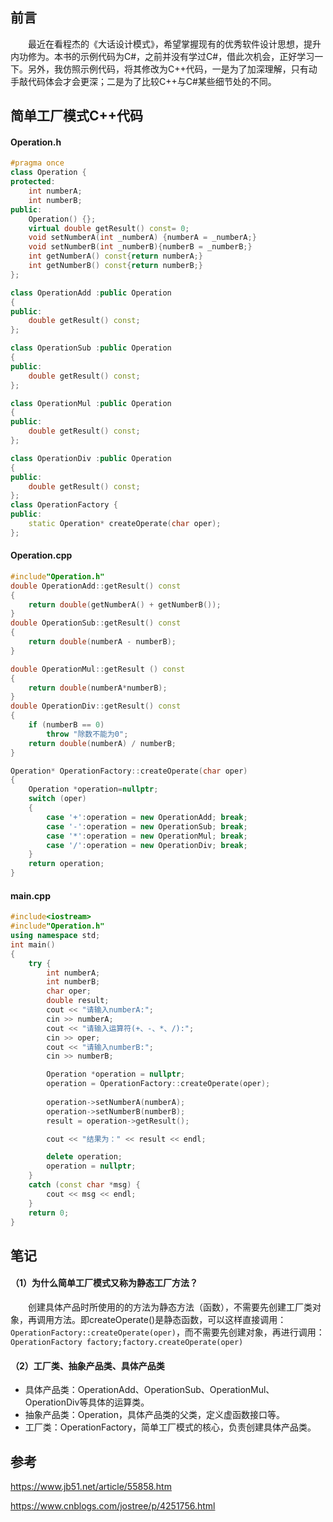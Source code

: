 ## 前言

&emsp;&emsp;最近在看程杰的《大话设计模式》，希望掌握现有的优秀软件设计思想，提升内功修为。本书的示例代码为C#，之前并没有学过C#，借此次机会，正好学习一下。另外，我仿照示例代码，将其修改为C++代码，一是为了加深理解，只有动手敲代码体会才会更深；二是为了比较C++与C#某些细节处的不同。

## 简单工厂模式C++代码

#### Operation.h

```cpp
#pragma once
class Operation {
protected:
	int numberA;
	int numberB;
public:
	Operation() {};
	virtual double getResult() const= 0;
	void setNumberA(int _numberA) {numberA = _numberA;}
	void setNumberB(int _numberB){numberB = _numberB;}
	int getNumberA() const{return numberA;}
	int getNumberB() const{return numberB;}
};

class OperationAdd :public Operation
{
public:
	double getResult() const;
};

class OperationSub :public Operation
{
public:
	double getResult() const;
};

class OperationMul :public Operation
{
public:
	double getResult() const;
};

class OperationDiv :public Operation
{
public:
	double getResult() const;
};
class OperationFactory {
public:
	static Operation* createOperate(char oper);
};
```

#### Operation.cpp

```cpp
#include"Operation.h"
double OperationAdd::getResult() const
{
	return double(getNumberA() + getNumberB());
}
double OperationSub::getResult() const
{
	return double(numberA - numberB);
}

double OperationMul::getResult () const
{
	return double(numberA*numberB);
}
double OperationDiv::getResult() const
{
	if (numberB == 0)
		throw "除数不能为0";
	return double(numberA) / numberB;
}

Operation* OperationFactory::createOperate(char oper)
{
	Operation *operation=nullptr;
	switch (oper)
	{
		case '+':operation = new OperationAdd; break;
		case '-':operation = new OperationSub; break;
		case '*':operation = new OperationMul; break;
		case '/':operation = new OperationDiv; break;
	}
	return operation;
}
```

#### main.cpp

```cpp
#include<iostream>
#include"Operation.h"
using namespace std;
int main()
{
	try {
		int numberA;
		int numberB;
		char oper;
		double result;
		cout << "请输入numberA:";
		cin >> numberA;
		cout << "请输入运算符(+、-、*、/):";
		cin >> oper;
		cout << "请输入numberB:";
		cin >> numberB;

		Operation *operation = nullptr;
		operation = OperationFactory::createOperate(oper);
		
		operation->setNumberA(numberA);
		operation->setNumberB(numberB);
		result = operation->getResult();

		cout << "结果为：" << result << endl;

		delete operation;
		operation = nullptr;
	}
	catch (const char *msg) {
		cout << msg << endl;
	}
	return 0;
}
```



## 笔记

#### （1）为什么简单工厂模式又称为静态工厂方法？

&emsp;&emsp;创建具体产品时所使用的的方法为静态方法（函数），不需要先创建工厂类对象，再调用方法。即createOperate()是静态函数，可以这样直接调用：`OperationFactory::createOperate(oper)`，而不需要先创建对象，再进行调用：`OperationFactory factory;factory.createOperate(oper)`

#### （2）工厂类、抽象产品类、具体产品类

* 具体产品类：OperationAdd、OperationSub、OperationMul、OperationDiv等具体的运算类。
* 抽象产品类：Operation，具体产品类的父类，定义虚函数接口等。
* 工厂类：OperationFactory，简单工厂模式的核心，负责创建具体产品类。

## 参考

https://www.jb51.net/article/55858.htm

https://www.cnblogs.com/jostree/p/4251756.html